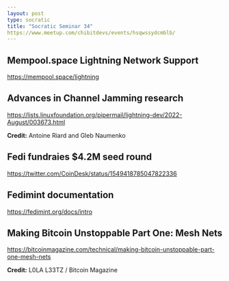 ```yaml
---
layout: post
type: socratic
title: "Socratic Seminar 34"
https://www.meetup.com/chibitdevs/events/hsqwssydcmblb/
---
```


## Mempool.space Lightning Network Support

<https://mempool.space/lightning>

## Advances in Channel Jamming research

<https://lists.linuxfoundation.org/pipermail/lightning-dev/2022-August/003673.html>

**Credit:** Antoine Riard and Gleb Naumenko

## Fedi fundraies $4.2M seed round

<https://twitter.com/CoinDesk/status/1549418785047822336>

## Fedimint documentation

<https://fedimint.org/docs/intro>

## Making Bitcoin Unstoppable Part One: Mesh Nets

<https://bitcoinmagazine.com/technical/making-bitcoin-unstoppable-part-one-mesh-nets>

**Credit:** L0LA L33TZ / Bitcoin Magazine

